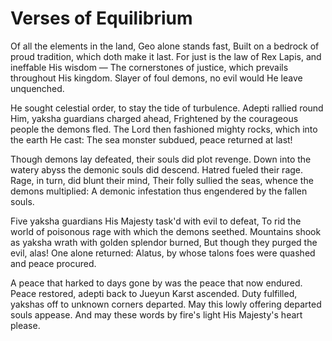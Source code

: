 # Verses of Equilibrium


Of all the elements in the land, Geo alone stands fast,
Built on a bedrock of proud tradition, which doth make it last.
For just is the law of Rex Lapis, and ineffable His wisdom —
The cornerstones of justice, which prevails throughout His kingdom.
Slayer of foul demons, no evil would He leave unquenched.

He sought celestial order, to stay the tide of turbulence.
Adepti rallied round Him, yaksha guardians charged ahead,
Frightened by the courageous people the demons fled.
The Lord then fashioned mighty rocks, which into the earth He cast:
The sea monster subdued, peace returned at last!

Though demons lay defeated, their souls did plot revenge.
Down into the watery abyss the demonic souls did descend.
Hatred fueled their rage. Rage, in turn, did blunt their mind,
Their folly sullied the seas, whence the demons multiplied:
A demonic infestation thus engendered by the fallen souls.

Five yaksha guardians His Majesty task'd with evil to defeat,
To rid the world of poisonous rage with which the demons seethed.
Mountains shook as yaksha wrath with golden splendor burned,
But though they purged the evil, alas! One alone returned:
Alatus, by whose talons foes were quashed and peace procured.

A peace that harked to days gone by was the peace that now endured.
Peace restored, adepti back to Jueyun Karst ascended.
Duty fulfilled, yakshas off to unknown corners departed.
May this lowly offering departed souls appease.
And may these words by fire's light His Majesty's heart please.
